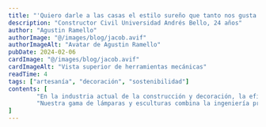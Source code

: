 ```yaml
---
title: "'Quiero darle a las casas el estilo sureño que tanto nos gusta a todos'"
description: "Constructor Civil Universidad Andrés Bello, 24 años"
author: "Agustin Ramello"
authorImage: "@/images/blog/jacob.avif"
authorImageAlt: "Avatar de Agustin Ramello"
pubDate: 2024-02-06
cardImage: "@/images/blog/jacob.avif"
cardImageAlt: "Vista superior de herramientas mecánicas"
readTime: 4
tags: ["artesanía", "decoración", "sostenibilidad"]
contents: [
        "En la industria actual de la construcción y decoración, la eficiencia y sostenibilidad son clave para el éxito. En 7Lagos, comprendemos la importancia de la reutilización, la sostenibilidad y el cuidado del medio ambiente, por lo que por esa razón qusiimos sacar un proyecto o¡innovador y estiloso. Por eso, estamos emocionados de presentar nuestras herramientas de vanguardia diseñadas para potenciar tus proyectos como nunca antes.",
        "Nuestra gama de lámparas y esculturas combina la ingeniería precisa con un diseño centrado en el usuario, asegurando la máxima productividad en cada sitio de trabajo. Desde la recolección de maderas recicladas hasta la creación de piezas únicas, los productos de 7 Lagos están construidos para resistir las exigencias del uso diario mientras optimizan tu flujo de trabajo."
]
---
```


